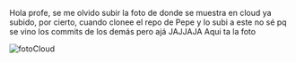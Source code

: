 Hola profe, se me olvido subir la foto de donde se muestra en cloud ya subido, por cierto, cuando clonee el repo de Pepe y lo subi a este no sé pq se vino los commits de los demás pero ajá JAJJAJA
Aqui ta la foto

![fotoCloud](https://github.com/TheSixDecadence/Cloudinary/assets/141065316/d0a78ea8-6e89-4d43-becb-f681fefb3c4c)
